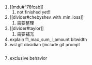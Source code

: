1. [[mdu#^76fcab]]
	1. not finished yet!!
2. [[divider#chebyshev_with_min_loss]]
	1. 需要整理
3. [[divider#taylor]]
	1. 需要補充
4. explain f1_mac_sum_l_amount bitwidth
5. wsl git obsidian (include git prompt

```verilog


```

7. exclusive behavior